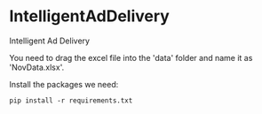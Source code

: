 # IntelligentAdDelivery
Intelligent Ad Delivery  

You need to drag the excel file into the 'data' folder and name it as 'NovData.xlsx'.  

Install the packages we need:
```
pip install -r requirements.txt
```